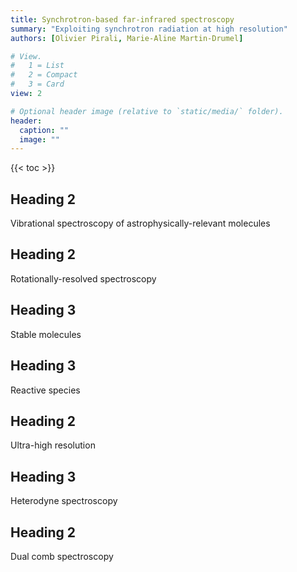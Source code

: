 ```yaml
---
title: Synchrotron-based far-infrared spectroscopy
summary: "Exploiting synchrotron radiation at high resolution"
authors: [Olivier Pirali, Marie-Aline Martin-Drumel]

# View.
#   1 = List
#   2 = Compact
#   3 = Card
view: 2

# Optional header image (relative to `static/media/` folder).
header:
  caption: ""
  image: ""
---
```



{{< toc >}}


## Heading 2
Vibrational spectroscopy of astrophysically-relevant molecules

## Heading 2
Rotationally-resolved spectroscopy

## Heading 3
Stable molecules

## Heading 3
Reactive species

## Heading 2
Ultra-high resolution 

## Heading 3
Heterodyne spectroscopy

## Heading 2
Dual comb spectroscopy
